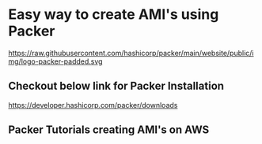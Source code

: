 # Easy way to create AMI's using Packer

https://raw.githubusercontent.com/hashicorp/packer/main/website/public/img/logo-packer-padded.svg

## Checkout below link for Packer Installation  
https://developer.hashicorp.com/packer/downloads

## Packer Tutorials creating AMI's on AWS


